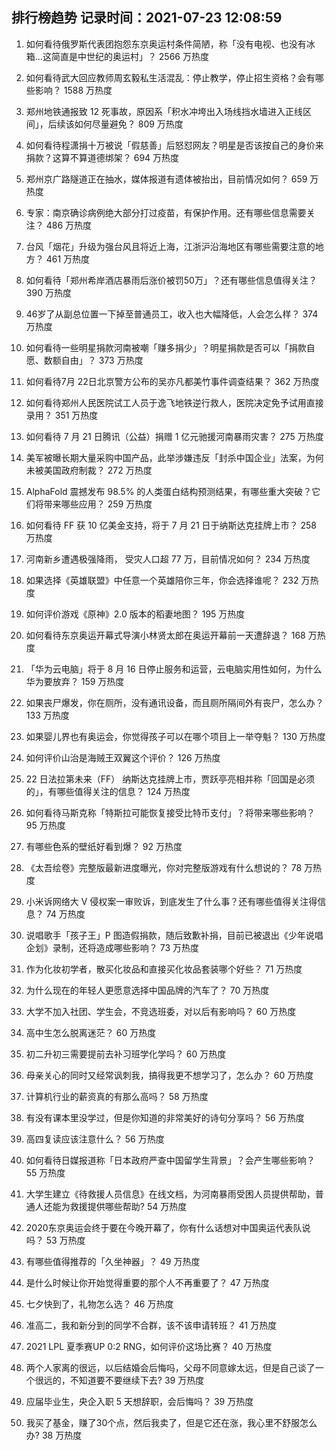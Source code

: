 
## 排行榜趋势 记录时间：2021-07-23 12:08:59
  
  1. 如何看待俄罗斯代表团抱怨东京奥运村条件简陋，称「没有电视、也没有冰箱…这简直是中世纪的奥运村」？ 2566 万热度
    
  2. 如何看待武大回应教师周玄毅私生活混乱：停止教学，停止招生资格？会有哪些影响？ 1588 万热度
    
  3. 郑州地铁通报致 12 死事故，原因系「积水冲垮出入场线挡水墙进入正线区间」，后续该如何尽量避免？ 809 万热度
    
  4. 如何看待程潇捐十万被说「假慈善」后怒怼网友？明星是否该按自己的身价来捐款？这算不算道德绑架？ 694 万热度
    
  5. 郑州京广路隧道正在抽水，媒体报道有遗体被抬出，目前情况如何？ 659 万热度
    
  6. 专家：南京确诊病例绝大部分打过疫苗，有保护作用。还有哪些信息需要关注？ 486 万热度
    
  7. 台风「烟花」升级为强台风且将近上海，江浙沪沿海地区有哪些需要注意的地方？ 461 万热度
    
  8. 如何看待「郑州希岸酒店暴雨后涨价被罚50万」？还有哪些信息值得关注？ 390 万热度
    
  9. 46岁了从副总位置一下掉至普通员工，收入也大幅降低，人会怎么样？ 374 万热度
    
  10. 如何看待一些明星捐款河南被嘲「赚多捐少」？明星捐款是否可以「捐款自愿、数额自由」？ 373 万热度
    
  11. 如何看待7月 22日北京警方公布的吴亦凡都美竹事件调查结果？ 362 万热度
    
  12. 如何看待郑州人民医院试工人员于逸飞地铁逆行救人，医院决定免予试用直接录用？ 351 万热度
    
  13. 如何看待 7 月 21 日腾讯（公益）捐赠 1 亿元驰援河南暴雨灾害？ 275 万热度
    
  14. 美军被曝长期大量采购中国产品，此举涉嫌违反「封杀中国企业」法案，为何未被美国政府制裁？ 272 万热度
    
  15. AlphaFold 震撼发布 98.5% 的人类蛋白结构预测结果，有哪些重大突破？它们将带来哪些应用？ 259 万热度
    
  16. 如何看待 FF 获 10 亿美金支持，将于 7 月 21 日于纳斯达克挂牌上市？ 258 万热度
    
  17. 河南新乡遭遇极强降雨， 受灾人口超 77 万，目前情况如何？ 234 万热度
    
  18. 如果选择《英雄联盟》中任意一个英雄陪你三年，你会选择谁呢？ 232 万热度
    
  19. 如何评价游戏《原神》2.0 版本的稻妻地图？ 195 万热度
    
  20. 如何看待东京奥运开幕式导演小林贤太郎在奥运开幕前一天遭辞退？ 168 万热度
    
  21. 「华为云电脑」将于 8 月 16 日停止服务和运营，云电脑实用性如何，为什么华为要放弃？ 159 万热度
    
  22. 如果丧尸爆发，你在厕所，没有通讯设备，而且厕所隔间外有丧尸，怎么办？ 133 万热度
    
  23. 如果婴儿界也有奥运会，你觉得孩子可以在哪个项目上一举夺魁？ 130 万热度
    
  24. 如何评价山治是海贼王双翼这个评价？ 126 万热度
    
  25. 22 日法拉第未来（FF） 纳斯达克挂牌上市，贾跃亭亮相并称「回国是必须的」，有哪些值得关注的信息？ 124 万热度
    
  26. 如何看待马斯克称「特斯拉可能恢复接受比特币支付」？将带来哪些影响？ 95 万热度
    
  27. 有哪些色系的壁纸好看到爆？ 92 万热度
    
  28. 《太吾绘卷》完整版最新进度曝光，你对完整版游戏有什么想说的？ 78 万热度
    
  29. 小米诉网络大 V 侵权案一审败诉，到底发生了什么事？还有哪些值得关注得信息？ 74 万热度
    
  30. 说唱歌手「孩子王」P 图造假捐款，随后致歉补捐，目前已被退出《少年说唱企划》录制，还将造成哪些影响？ 73 万热度
    
  31. 作为化妆初学者，散买化妆品和直接买化妆品套装哪个好些？ 71 万热度
    
  32. 为什么现在的年轻人更愿意选择中国品牌的汽车了？ 70 万热度
    
  33. 大学不加入社团、学生会，不竞选班委，对以后有影响吗？ 60 万热度
    
  34. 高中生怎么脱离迷茫？ 60 万热度
    
  35. 初二升初三需要提前去补习班学化学吗？ 60 万热度
    
  36. 母亲关心的同时又经常讽刺我，搞得我更不想学习了，怎么办？ 60 万热度
    
  37. 计算机行业的薪资真的有那么高吗？ 58 万热度
    
  38. 有没有课本里没学过，但是你知道的非常美好的诗句分享吗？ 56 万热度
    
  39. 高四复读应该注意什么？ 56 万热度
    
  40. 如何看待日媒报道称「日本政府严查中国留学生背景」？会产生哪些影响？ 55 万热度
    
  41. 大学生建立《待救援人员信息》在线文档，为河南暴雨受困人员提供帮助，普通人还能为救援提供哪些帮助? 54 万热度
    
  42. 2020东京奥运会终于要在今晚开幕了，你有什么话想对中国奥运代表队说吗？ 53 万热度
    
  43. 有哪些值得推荐的「久坐神器」？ 49 万热度
    
  44. 是什么时候让你开始觉得重要的那个人不再重要了？ 47 万热度
    
  45. 七夕快到了，礼物怎么选？ 46 万热度
    
  46. 准高二，我和新分到的同学不合群，该不该申请转班？ 41 万热度
    
  47. 2021 LPL 夏季赛UP 0:2 RNG，如何评价这场比赛？ 40 万热度
    
  48. 两个人家离的很远，以后结婚会后悔吗，父母不同意嫁太远，但是自己谈了一个很远的，不知道要不要继续下去? 39 万热度
    
  49. 应届毕业生，央企入职 5 天想辞职，会后悔吗？ 39 万热度
    
  50. 我买了基金，赚了30个点，然后我卖了，但是它还在涨，我心里不舒服怎么办? 38 万热度
    